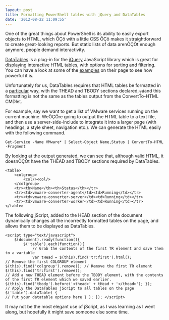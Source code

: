 ```yaml
---
layout: post
title: Formatting PowerShell tables with jQuery and DataTables
date: '2012-08-22 11:09:55'
---
```



One of the great things about PowerShell is its ability to easily export objects to HTML, which ÔÇô with a little CSS ÔÇô makes it straightforward to create great-looking reports. But static lists of data arenÔÇÖt enough anymore, people demand interactivity.

[DataTables](http://datatables.net) is a plug-in for the [jQuery](http://jquery.com/) JavaScript library which is great for displaying interactive HTML tables, with options for sorting and filtering. You can have a look at some of the [examples](http://datatables.net/examples/) on their page to see how powerful it is.

Unfortunately for us, DataTables requires that HTML tables be formatted in a [particular](http://datatables.net/usage/) way, with the THEAD and TBODY sections declared,┬áand this formatting is not the same as the tables output from the ConvertTo-HTML CMDlet.

For example, say we want to get a list of VMware services running on the current machine. WeÔÇÖre going to output the HTML table to a text file, and then use a server-side-include to integrate it into a larger page (with headings, a style sheet, navigation etc.). We can generate the HTML easily with the following command.

`Get-Service -Name VMware* | Select-Object Name,Status | ConvertTo-HTML -Fragment`

By looking at the output generated, we can see that, although valid HTML, it doesnÔÇÖt have the THEAD and TBODY sections required by DataTables.
```
<table>
    <colgroup>
        <col/><col/>
    </colgroup>
    <tr><th>Name</th><th>Status</th></tr>
    <tr><td>vmware-converter-agent</td><td>Running</td></tr>
    <tr><td>vmware-converter-server</td><td>Running</td></tr>
    <tr><td>vmware-converter-worker</td><td>Running</td></tr>
</table>
```
The following jScript, added to the HEAD section of the document dynamically changes all the incorrectly formatted tables on the page, and allows them to be displayed as DataTables.
```
<script type="text/javascript">
    $(document).ready(function(){
        $('table').each(function(){
            // Grab the contents of the first TR element and save them to a variable
            var tHead = $(this).find('tr:first').html();
// Remove the first COLGROUP element $(this).find('colgroup').remove(); // Remove the first TR element $(this).find('tr:first').remove();
// Add a new THEAD element before the TBODY element, with the contents of the first TR element which we saved earlier. $(this).find('tbody').before('<thead>' + tHead + '</thead>'); });
// Apply the DataTables jScript to all tables on the page $('table').dataTable( {
// Put your datatable options here } ); }); </script>
```
It may not be the most elegant use of jScript, as I was learning as I went along, but hopefully it might save someone else some time.


